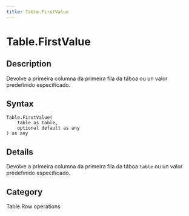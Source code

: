 ```yaml
---
title: Table.FirstValue
---
```


# Table.FirstValue


## Description

Devolve a primeira columna da primeira fila da táboa ou un valor predefinido especificado.


## Syntax

```powerquery
Table.FirstValue(
    table as table,
    optional default as any
) as any
```


## Details

Devolve a primeira columna da primeira fila da táboa <code>table</code> ou un valor predefinido especificado.



## Category
Table.Row operations
